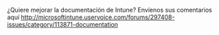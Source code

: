 <Token xmlns:xlink="http://www.w3.org/1999/xlink">¿Quiere mejorar la documentación de Intune? Envíenos sus comentarios  <externalLink>
              <linkText>aquí</linkText>
              <linkUri>http://microsoftintune.uservoice.com/forums/297408-issues/category/113871-documentation</linkUri>
       </externalLink>
</Token>


<!--HONumber=May16_HO1-->


